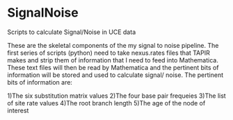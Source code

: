 # SignalNoise
Scripts to calculate Signal/Noise in UCE data


These are the skeletal components of the my signal to noise pipeline. The first series of scripts (python) need to take nexus.rates files that TAPIR makes and strip them of information that I need to feed into Mathematica. These text files will then be read by Mathematica and the pertinent bits of information will be stored and used to calculate signal/ noise. The pertinent bits of information are:

1)The six substitution matrix values
2)The four base pair frequeies
3)The list of site rate values
4)The root branch length
5)The age of the node of interest
